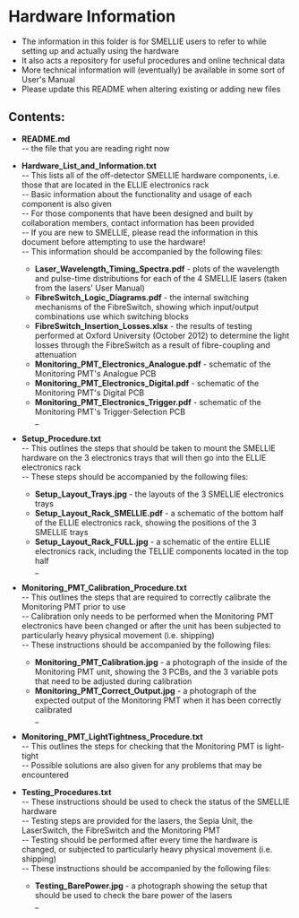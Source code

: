 Hardware Information
=======

* The information in this folder is for SMELLIE users to refer to while setting up and actually using the hardware  
* It also acts a repository for useful procedures and online technical data  
* More technical information will (eventually) be available in some sort of User's Manual  
* Please update this README when altering existing or adding new files  


Contents:
-------  

* __README.md__  
-- the file that you are reading right now  

* __Hardware_List_and_Information.txt__  
-- This lists all of the off-detector SMELLIE hardware components, i.e. those that are located in the ELLIE electronics rack  
-- Basic information about the functionality and usage of each component is also given  
-- For those components that have been designed and built by collaboration members, contact information has been provided  
-- If you are new to SMELLIE, please read the information in this document before attempting to use the hardware!  
-- This information should be accompanied by the following files:
    + __Laser_Wavelength_Timing_Spectra.pdf__ - plots of the wavelength and pulse-time distributions for each of the 4 SMELLIE lasers (taken from the lasers' User Manual)
    + __FibreSwitch_Logic_Diagrams.pdf__ - the internal switching mechanisms of the FibreSwitch, showing which input/output combinations use which switching blocks
    + __FibreSwitch_Insertion_Losses.xlsx__ - the results of testing performed at Oxford University (October 2012) to determine the light losses through the FibreSwitch as a result of fibre-coupling and attenuation
    + __Monitoring_PMT_Electronics_Analogue.pdf__ - schematic of the Monitoring PMT's Analogue PCB
    + __Monitoring_PMT_Electronics_Digital.pdf__ - schematic of the Monitoring PMT's Digital PCB
    + __Monitoring_PMT_Electronics_Trigger.pdf__ - schematic of the Monitoring PMT's Trigger-Selection PCB  
_

* __Setup_Procedure.txt__  
-- This outlines the steps that should be taken to mount the SMELLIE hardware on the 3 electronics trays that will then go into the ELLIE electronics rack  
-- These steps should be accompanied by the following files:
    + __Setup_Layout_Trays.jpg__ - the layouts of the 3 SMELLIE electronics trays
    + __Setup_Layout_Rack_SMELLIE.pdf__ - a schematic of the bottom half of the ELLIE electronics rack, showing the positions of the 3 SMELLIE trays
    + __Setup_Layout_Rack_FULL.jpg__ - a schematic of the entire ELLIE electronics rack, including the TELLIE components located in the top half  
_

* __Monitoring_PMT_Calibration_Procedure.txt__  
-- This outlines the steps that are required to correctly calibrate the Monitoring PMT prior to use  
-- Calibration only needs to be performed when the Monitoring PMT electronics have been changed or after the unit has been subjected to particularly heavy physical movement (i.e. shipping)  
-- These instructions should be accompanied by the following files:
    + __Monitoring_PMT_Calibration.jpg__ - a photograph of the inside of the Monitoring PMT unit, showing the 3 PCBs, and the 3 variable pots that need to be adjusted during calibration
    + __Monitoring_PMT_Correct_Output.jpg__ - a photograph of the expected output of the Monitoring PMT when it has been correctly calibrated  
_

* __Monitoring_PMT_LightTightness_Procedure.txt__  
-- This outlines the steps for checking that the Monitoring PMT is light-tight  
-- Possible solutions are also given for any problems that may be encountered  

* __Testing_Procedures.txt__  
-- These instructions should be used to check the status of the SMELLIE hardware  
-- Testing steps are provided for the lasers, the Sepia Unit, the LaserSwitch, the FibreSwitch and the Monitoring PMT  
-- Testing should be performed after every time the hardware is changed, or subjected to particularly heavy physical movement (i.e. shipping)  
-- These instructions should be accompanied by the following files:
    + __Testing_BarePower.jpg__ - a photograph showing the setup that should be used to check the bare power of the lasers  
_

